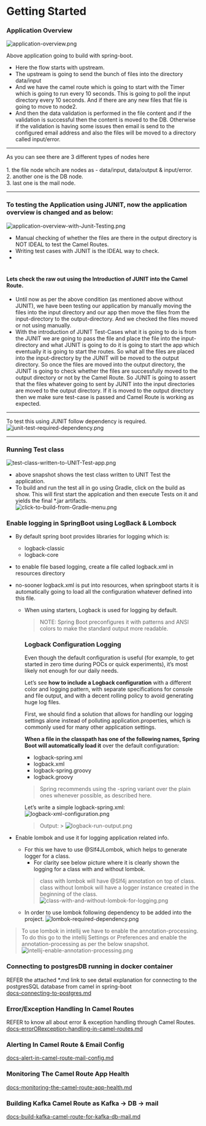 # Getting Started

### Application Overview
![application-overview.png](assets%2Fimages%2Fapplication-overview.png)

Above application going to build with spring-boot.

* Here the flow starts with upstream.
* The upstream is going to send the bunch of files into the directory data/input
* And we have the camel route which is going to start with the Timer which is going to run every 10 seconds. This is going to poll the input directory every 10 seconds. And if there are any new files that file is going to move to node2.
* And then the data validation is performed in the file content and if the validation is successful then the content is moved to the DB. Otherwise if the validation is having some issues then email is send to the configured email address and also the files will be moved to a directory called input/error.
________________
As you can see there are 3 different types of nodes here <br/>  
    1. the file node whcih are nodes as - data/input, data/output & input/error. <br/>
    2. another one is the DB node. <br/>
    3. last one is the mail node. <br/>
________________


### To testing the Application using JUNIT, now the application overview is changed and as below:
![application-overview-with-Junit-Testing.png](assets%2Fimages%2Fapplication-overview-with-Junit-Testing.png)

* Manual checking of whether the files are there in the output directory is NOT IDEAL to test the Camel Routes. 
* Writing test cases with JUNIT is the IDEAL way to check.
*   

# <h4>Lets check the raw out using the Introduction of JUNIT into the Camel Route.
* Until now as per the above condition (as mentioned above without JUNIT), we have been testing our application by manually moving the files into the input directory and our app then move the files from the input-directory to the output-directory. And we checked the files moved or not using manually.
* With the introduction of JUNIT Test-Cases what it is going to do is from the JUNIT we are going to pass the file and place the file into the input-directory and what JUNIT is going to do it is going to start the app which eventually it is going to start the routes. So what all the files are placed into the input-directory by the JUNIT will be moved to the output directory. So once the files are moved into the output directory, the JUNIT is going to check whether the files are successfully moved to the output directory or not by the Camel Route. So JUNIT is going to assert that the files whatever going to sent by JUNIT into the input directories are moved to the output directory. If it is moved to the output directory then we make sure test-case is passed and Camel Route is working as expected. 

________________

To test this using JUNIT follow dependency is required.
![junit-test-required-dependency.png](assets%2Fimages%2Fjunit-test-required-dependency.png)

________________

### Running Test class

 ![test-class-written-to-UNIT-Test-app.png](assets%2Fimages%2Ftest-class-written-to-UNIT-Test-app.png)
 
* above snapshot shows the test class written to UNIT Test the application.
* To build and run the test all in go using Gradle, click on the build as show. This will first start the applcation and then execute Tests on it and yields the final *.jar artifacts. <br/>
![click-to-build-from-Gradle-menu.png](assets%2Fimages%2Fclick-to-build-from-Gradle-menu.png)

### Enable logging in SpringBoot using LogBack & Lombock
* By default spring boot provides libraries for logging which is:
  * logback-classic
  * logback-core

* to enable file based logging, create a file called logback.xml in resources directory
* no-sooner logback.xml is put into resources, when springboot starts it is automatically going to load all the configuration whatever defined into this file.  
  * When using starters, Logback is used for logging by default. <br/>
    >   NOTE: Spring Boot preconfigures it with patterns and ANSI colors to make the standard output more readable.

      ### Logback Configuration Logging
    Even though the default configuration is useful (for example, to get started in zero time during POCs or quick experiments), it’s most likely not enough for our daily needs.

    Let’s see <b>how to include a Logback configuration</b> with a different color and logging pattern, with separate specifications for console and file output, and with a decent rolling policy to avoid generating huge log files.

    First, we should find a solution that allows for handling our logging settings alone instead of polluting application.properties, which is commonly used for many other application settings.

    <b>When a file in the classpath has one of the following names, Spring Boot will automatically load it</b> over the default configuration:
    *  logback-spring.xml
    *  logback.xml
    *  logback-spring.groovy
    *  logback.groovy
    
    >Spring recommends using the -spring variant over the plain ones whenever possible, as described here.

    Let’s write a simple logback-spring.xml:
  ![logback-xml-configuration.png](assets%2Fimages%2Flogback-xml-configuration.png)
    > Output:
        > ![logback-run-output.png](assets%2Fimages%2Flogback-run-output.png)
    >

* Enable lombok and use it for logging application related info.
  * For this we have to use @Slf4JLombok, which helps to generate logger for a class.
    * For clarity see below picture where it is clearly shown the logging for a class with and without lombok.
    > class with lombok will have @Slf4j annotation on top of class.
      <br/>class without lombok will have a logger instance created in the beginning of the class.
      ![class-with-and-without-lombok-for-logging.png](assets%2Fimages%2Fclass-with-and-without-lombok-for-logging.png)
  * In order to use lombok following dependency to be added into the project.
    ![lombok-required-dependency.png](assets%2Fimages%2Flombok-required-dependency.png)

> To use lombok in intellij we have to enable the annotation-processing. To do this go to the intellij Settings or Preferences and enable the annotation-processing as per the below snapshot.
    ![intellij-enable-annotation-processing.png](assets%2Fimages%2Fintellij-enable-annotation-processing.png)


### Connecting to postgresDB running in docker container
REFER the attached *.md link to see detail explanation for connecting to the postgresSQL database from camel in spring-boot <br/>
[docs-connecting-to-postgres.md](partials%2Fdocs-connecting-to-postgres.md)

### Error/Exception Handling In Camel Routes
REFER to know all about error & exception handling through Camel Routes.
[docs-errorORexception-handling-in-camel-routes.md](partials%2Fdocs-errorORexception-handling-in-camel-routes.md)

### Alerting In Camel Route & Email Config
[docs-alert-in-camel-route-mail-config.md](partials%2Fdocs-alert-in-camel-route-mail-config.md)

### Monitoring The Camel Route App Health
[docs-monitoring-the-camel-route-app-health.md](partials%2Fdocs-monitoring-the-camel-route-app-health.md)

### Building Kafka Camel Route as Kafka -> DB -> mail
[docs-build-kafka-camel-route-for-kafka-db-mail.md](partials%2Fdocs-build-kafka-camel-route-for-kafka-db-mail.md)
